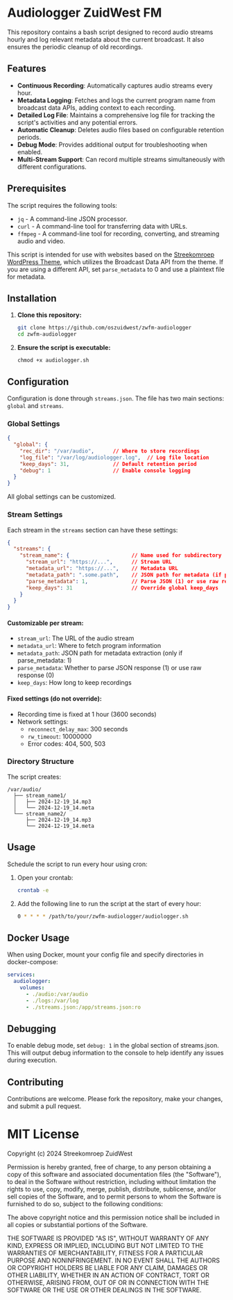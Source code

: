 # Audiologger ZuidWest FM
This repository contains a bash script designed to record audio streams hourly and log relevant metadata about the current broadcast. It also ensures the periodic cleanup of old recordings.

## Features
- **Continuous Recording**: Automatically captures audio streams every hour.
- **Metadata Logging**: Fetches and logs the current program name from broadcast data APIs, adding context to each recording.
- **Detailed Log File**: Maintains a comprehensive log file for tracking the script's activities and any potential errors.
- **Automatic Cleanup**: Deletes audio files based on configurable retention periods.
- **Debug Mode**: Provides additional output for troubleshooting when enabled.
- **Multi-Stream Support**: Can record multiple streams simultaneously with different configurations.

## Prerequisites
The script requires the following tools:
- `jq` - A command-line JSON processor.
- `curl` - A command-line tool for transferring data with URLs.
- `ffmpeg` - A command-line tool for recording, converting, and streaming audio and video.

This script is intended for use with websites based on the [Streekomroep WordPress Theme](https://github.com/oszuidwest/streekomroep-wp), which utilizes the Broadcast Data API from the theme. If you are using a different API, set `parse_metadata` to 0 and use a plaintext file for metadata.

## Installation
1. **Clone this repository:**
   ```bash
   git clone https://github.com/oszuidwest/zwfm-audiologger
   cd zwfm-audiologger
   ```
2. **Ensure the script is executable:**
   ```
   chmod +x audiologger.sh
   ```

## Configuration
Configuration is done through `streams.json`. The file has two main sections: `global` and `streams`.

### Global Settings
```json
{
  "global": {
    "rec_dir": "/var/audio",      // Where to store recordings
    "log_file": "/var/log/audiologger.log",  // Log file location
    "keep_days": 31,              // Default retention period
    "debug": 1                    // Enable console logging
  }
}
```

All global settings can be customized.

### Stream Settings
Each stream in the `streams` section can have these settings:

```json
{
  "streams": {
    "stream_name": {                    // Name used for subdirectory
      "stream_url": "https://...",      // Stream URL
      "metadata_url": "https://...",    // Metadata URL
      "metadata_path": ".some.path",    // JSON path for metadata (if parsing)
      "parse_metadata": 1,              // Parse JSON (1) or use raw response (0)
      "keep_days": 31                   // Override global keep_days
    }
  }
}
```

#### Customizable per stream:
- `stream_url`: The URL of the audio stream
- `metadata_url`: Where to fetch program information
- `metadata_path`: JSON path for metadata extraction (only if parse_metadata: 1)
- `parse_metadata`: Whether to parse JSON response (1) or use raw response (0)
- `keep_days`: How long to keep recordings

#### Fixed settings (do not override):
- Recording time is fixed at 1 hour (3600 seconds)
- Network settings:
  - `reconnect_delay_max`: 300 seconds
  - `rw_timeout`: 10000000
  - Error codes: 404, 500, 503

### Directory Structure
The script creates:
```
/var/audio/
  ├── stream_name1/
  │   ├── 2024-12-19_14.mp3
  │   └── 2024-12-19_14.meta
  └── stream_name2/
      ├── 2024-12-19_14.mp3
      └── 2024-12-19_14.meta
```

## Usage
Schedule the script to run every hour using cron:
1. Open your crontab:
   ```bash
   crontab -e
   ```
2. Add the following line to run the script at the start of every hour:
   ```bash
   0 * * * * /path/to/your/zwfm-audiologger/audiologger.sh
   ```

## Docker Usage
When using Docker, mount your config file and specify directories in docker-compose:

```yaml
services:
  audiologger:
    volumes:
      - ./audio:/var/audio
      - ./logs:/var/log
      - ./streams.json:/app/streams.json:ro
```

## Debugging
To enable debug mode, set `debug: 1` in the global section of streams.json. This will output debug information to the console to help identify any issues during execution.

## Contributing
Contributions are welcome. Please fork the repository, make your changes, and submit a pull request.

# MIT License
Copyright (c) 2024 Streekomroep ZuidWest

Permission is hereby granted, free of charge, to any person obtaining a copy
of this software and associated documentation files (the "Software"), to deal
in the Software without restriction, including without limitation the rights
to use, copy, modify, merge, publish, distribute, sublicense, and/or sell
copies of the Software, and to permit persons to whom the Software is
furnished to do so, subject to the following conditions:

The above copyright notice and this permission notice shall be included in all
copies or substantial portions of the Software.

THE SOFTWARE IS PROVIDED "AS IS", WITHOUT WARRANTY OF ANY KIND, EXPRESS OR
IMPLIED, INCLUDING BUT NOT LIMITED TO THE WARRANTIES OF MERCHANTABILITY,
FITNESS FOR A PARTICULAR PURPOSE AND NONINFRINGEMENT. IN NO EVENT SHALL THE
AUTHORS OR COPYRIGHT HOLDERS BE LIABLE FOR ANY CLAIM, DAMAGES OR OTHER
LIABILITY, WHETHER IN AN ACTION OF CONTRACT, TORT OR OTHERWISE, ARISING FROM,
OUT OF OR IN CONNECTION WITH THE SOFTWARE OR THE USE OR OTHER DEALINGS IN THE
SOFTWARE.